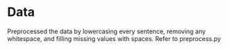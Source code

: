 # Data

Preprocessed the data by lowercasing every sentence, removing any whitespace, and filling missing values with spaces. Refer to preprocess.py

